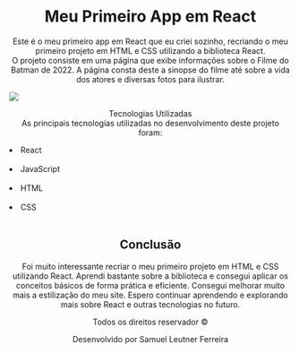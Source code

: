 <h1 align="center">Meu Primeiro App em React</h1>

<p align="center">Este é o meu primeiro app em React que eu criei sozinho, recriando o meu primeiro projeto em HTML e CSS utilizando a biblioteca React.
<br/>
O projeto consiste em uma página que exibe informações sobre o Filme do Batman de 2022. A página consta deste a sinopse do filme até sobre a vida dos atores e diversas fotos para ilustrar.</p>

<img src="./src/images/cap.png" aling="center">

<p align="center">
Tecnologias Utilizadas
<br/>
As principais tecnologias utilizadas no desenvolvimento deste projeto foram:
<br/>
<li>React</li>
<br/>
<li>JavaScript</li>
<br/>
<li>HTML</li>
<br/>
<li>CSS</li>
<br/>
</p>

<h2 align="center">Conclusão</h1>
<p align="center">
Foi muito interessante recriar o meu primeiro projeto em HTML e CSS utilizando React. Aprendi bastante sobre a biblioteca e consegui aplicar os conceitos básicos de forma prática e eficiente. Consegui melhorar muito mais a estilização do meu site. Espero continuar aprendendo e explorando mais sobre React e outras tecnologias no futuro.
</p>

<p align="center">Todos os direitos reservador © </p>
<p align="center">Desenvolvido por Samuel Leutner Ferreira</p>